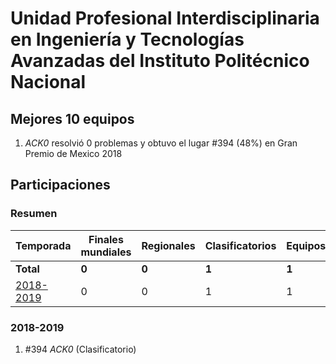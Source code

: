 ---
---

# Unidad Profesional Interdisciplinaria en Ingeniería y Tecnologías Avanzadas del Instituto Politécnico Nacional

## Mejores 10 equipos

1. _ACK0_ resolvió 0 problemas y obtuvo el lugar #394 (48%) en Gran Premio de Mexico 2018

## Participaciones

### Resumen

| Temporada | Finales mundiales | Regionales | Clasificatorios | Equipos |
| --- | --- | --- | --- | --- |
| **Total** | **0** | **0** | **1** | **1** |
| [2018-2019](#2018-2019) | 0 | 0 | 1 | 1 |

### 2018-2019

1. #394 _ACK0_ (Clasificatorio)



